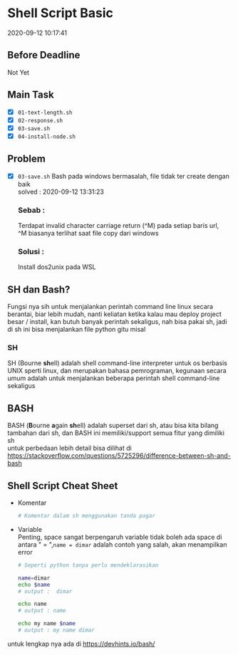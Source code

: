 # Shell Script Basic
2020-09-12 10:17:41
## Before Deadline
Not Yet
## Main Task
- [x] `01-text-length.sh` 
- [x] `02-response.sh`
- [x] `03-save.sh` 
- [x] `04-install-node.sh`
## Problem
- [x] `03-save.sh` Bash pada windows bermasalah, file tidak ter create dengan baik \
    solved : 2020-09-12 13:31:23
    ### Sebab  :
    Terdapat invalid character carriage return (^M) pada setiap baris url,\
    ^M biasanya terlihat saat file copy dari windows
    ### Solusi :
    Install dos2unix pada WSL

## SH dan Bash?
Fungsi nya sih untuk menjalankan perintah command line linux secara berantai, biar lebih mudah, nanti keliatan ketika kalau mau deploy project besar / install, kan butuh banyak perintah sekaligus, nah bisa pakai sh, jadi di sh ini bisa menjalankan file python gitu misal
### SH 
SH (Bourne **sh**ell) adalah shell command-line interpreter untuk os berbasis UNIX sperti linux, dan merupakan bahasa pemrograman, kegunaan secara umum adalah untuk menjalankan beberapa perintah shell command-line sekaligus

## BASH
BASH (**B**ourne **a**gain **sh**ell) adalah superset dari sh, atau bisa kita bilang tambahan dari sh, dan BASH ini memiliki/support semua fitur yang dimiliki sh \
untuk perbedaan lebih detail bisa dilihat di https://stackoverflow.com/questions/5725296/difference-between-sh-and-bash

## Shell Script Cheat Sheet
- Komentar
    ```sh
    # Komentar dalam sh menggunakan tanda pagar
    ```
- Variable \
    Penting, space sangat berpengaruh variable tidak boleh ada space di antara " = ",`name = dimar` adalah contoh yang salah, akan menampilkan error
    ```sh
    # Seperti python tanpa perlu mendeklarasikan

    name=dimar
    echo $name
    # output :  dimar

    echo name
    # output : name

    echo my name $name
    # output : my name dimar
    ```
untuk lengkap nya ada di https://devhints.io/bash/

